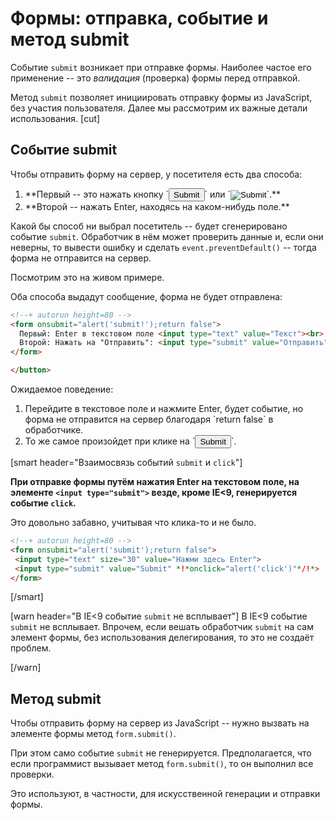 # Формы: отправка, событие и метод submit

Событие `submit` возникает при отправке формы. Наиболее частое его применение -- это *валидация* (проверка) формы перед отправкой. 

Метод `submit` позволяет инициировать отправку формы из JavaScript, без участия пользователя. Далее мы рассмотрим их важные детали использования.
[cut]
## Событие submit

Чтобы отправить форму на сервер, у посетителя есть два способа:

<ol>
<li>**Первый -- это нажать кнопку `<input type="submit">` или `<input type="image">`.**</li>
<li>**Второй -- нажать Enter, находясь на каком-нибудь поле.**</li>
</ol>

Какой бы способ ни выбрал посетитель -- будет сгенерировано событие `submit`. Обработчик в нём может проверить данные и, если они неверны, то вывести ошибку и сделать `event.preventDefault()` -- тогда форма не отправится на сервер.

Посмотрим это на живом примере. 

Оба способа выдадут сообщение, форма не будет отправлена:

```html
<!--+ autorun height=80 -->
<form onsubmit="alert('submit!');return false">
  Первый: Enter в текстовом поле <input type="text" value="Текст"><br>
  Второй: Нажать на "Отправить": <input type="submit" value="Отправить">
</form>

</button>
```

Ожидаемое поведение:

<ol><li>Перейдите в текстовое поле и нажмите Enter, будет событие, но форма не отправится на сервер благодаря `return false` в обработчике.</li>
<li>То же самое произойдет при клике на `<input type="submit">`.</li>
</ol>

[smart header="Взаимосвязь событий `submit` и `click`"]

**При отправке формы путём нажатия Enter на текстовом поле, на элементе `<input type="submit">` везде, кроме IE<9, генерируется событие `click`.**

Это довольно забавно, учитывая что клика-то и не было.

```html
<!--+ autorun height=80 -->
<form onsubmit="alert('submit');return false">
 <input type="text" size="30" value="Нажми здесь Enter">
 <input type="submit" value="Submit" *!*onclick="alert('click')"*/!*>
</form>
```

[/smart]

[warn header="В IE<9 событие `submit` не всплывает"]
В IE<9 событие `submit` не всплывает. Впрочем, если вешать обработчик `submit` на сам элемент формы, без использования делегирования, то это не создаёт проблем.
</li>
</ul>
[/warn]


## Метод submit

Чтобы отправить форму на сервер из JavaScript -- нужно вызвать на элементе формы метод `form.submit()`.

При этом само событие `submit` не генерируется. Предполагается, что если программист вызывает метод `form.submit()`, то он выполнил все проверки.

Это используют, в частности, для искусственной генерации и отправки формы. 




